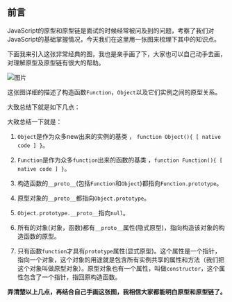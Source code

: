 ## 前言

JavaScript的原型和原型链是面试的时候经常被问及到的问题，考察了我们对JavaScript的基础掌握情况，今天我们在这里用一张图来梳理下其中的知识点。

下面我来引入这张非常经典的图，我也是亲手画了下，大家也可以自己动手去画，对理解原型及原型链有很大的帮助。

![图片](https://upload-images.jianshu.io/upload_images/2418690-5d2b5b99c77e9fc7..png?imageMogr2/auto-orient/strip%7CimageView2/2/w/611/format/webp)

这张图详细的描述了构造函数`Function`，`Object`以及它们实例之间的原型关系。

大致总结下就是如下几点：

大致总结一下就是：

1. `Object`是作为众多new出来的实例的基类 ， `function Object(){ [ native code ] }`。

2. `Function`是作为众多`function`出来的函数的基类 ，`function Function(){ [ native code ] }`。

3. 构造函数的`__proto__`(包括`Function`和`Object`)都指向`Function.prototype`。

4. 原型对象的`__proto__`都指向`Object.prototype`。

5. `Object.prototype.__proto__`指向`null`。

6. 所有的对象(对象，函数)都有`__proto__`属性(隐式原型)，指向构造该对象的构造函数的原型。

7. 只有函数`function`才具有`prototype`属性(显式原型)。这个属性是一个指针，指向一个对象，这个对象的用途就是包含所有实例共享的属性和方法（我们把这个对象叫做原型对象）。原型对象也有一个属性，叫做`constructor`，这个属性包含了一个指针，指回原构造函数。

**弄清楚以上几点，再结合自己手画这张图，我相信大家都能明白原型和原型链了。**
